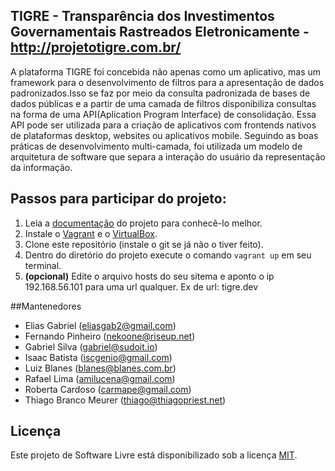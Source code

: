 ## TIGRE - Transparência dos Investimentos Governamentais Rastreados Eletronicamente - http://projetotigre.com.br/

A plataforma TIGRE foi concebida não apenas como um aplicativo, mas um framework para o desenvolvimento de filtros para a apresentação de dados padronizados.Isso se faz por meio da consulta padronizada de bases de dados públicas e a partir de uma camada de filtros disponibiliza consultas na forma de uma API(Aplication Program Interface) de consolidação. Essa API pode ser utilizada para a criação de aplicativos com frontends nativos de plataformas desktop, websites ou aplicativos mobile. Seguindo as boas práticas de desenvolvimento multi-camada, foi utilizada um modelo de arquitetura de software que separa a interação do usuário da representação da informação.

## Passos para participar do projeto:

1. Leia a [documentação](https://github.com/hackatondasosc/tigre/wiki/O-Projeto) do projeto para conhecê-lo melhor.
2. Instale o [Vagrant](http://www.vagrantup.com/) e o [VirtualBox](https://www.virtualbox.org/).
2. Clone este repositório (instale o git se já não o tiver feito).
3. Dentro do diretório do projeto execute o comando `vagrant up` em seu terminal.
4. **(opcional)** Edite o arquivo hosts do seu sitema e aponto o ip 192.168.56.101 para uma url qualquer. Ex de url: tigre.dev

##Mantenedores

* Elias Gabriel (eliasgab2@gmail.com)
* Fernando Pinheiro (nekoone@riseup.net) 
* Gabriel Silva (gabriel@sudoit.io)   
* Isaac Batista (iscgenio@gmail.com)
* Luiz Blanes (blanes@blanes.com.br)
* Rafael Lima (amilucena@gmail.com)
* Roberta Cardoso (carmape@gmail.com)
* Thiago Branco Meurer (thiago@thiagopriest.net)

## Licença

Este projeto de Software Livre está disponibilizado sob a licença [MIT](http://opensource.org/licenses/MIT).

